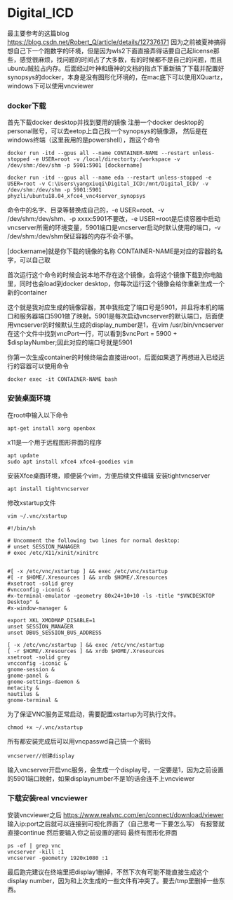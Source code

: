 # Digital_ICD
最主要参考的这篇blog https://blog.csdn.net/Robert_Q/article/details/127376171
因为之前被夏神搞得想自己下一个跑数字的环境，但是因为wls2下面直接弄得话要自己起license那些，感觉很麻烦，找问题的时间占了大多数，有的时候都不是自己的问题，而且ubuntu贼拉占内存。后面经过叶神和唐神的文档的指点下重新搞了下载并配置好synopsys的docker，本身是没有图形化环境的，在mac底下可以使用XQuartz，windows下可以使用vncviewer
### docker下载
首先下载docker desktop并找到要用的镜像
注册一个docker desktop的personal账号，可以去eetop上自己找一个synopsys的镜像源，
然后是在windows终端（这里我用的是powershell），跑这个命令

```
docker run -itd --gpus all --name CONTAINER-NAME --restart unless-stopped -e USER=root -v /local/directorty:/workspace -v /dev/shm:/dev/shm -p 5901:5901 [dockername]
```
```
docker run -itd --gpus all --name eda --restart unless-stopped -e USER=root -v C:\Users\yangxiuqi\Digital_ICD:/mnt/Digital_ICD/ -v /dev/shm:/dev/shm -p 5901:5901 phyzli/ubuntu18.04_xfce4_vnc4server_synopsys
```
命令中的名字、目录等替换成自己的，-e USER=root、-v /dev/shm:/dev/shm、-p xxxx:5901不要改，-e USER=root是后续容器中启动vncserver所需的环境变量，5901端口是vncserver启动时默认使用的端口，-v /dev/shm:/dev/shm保证容器的内存不会不够。

[dockername]就是你下载的镜像的名称
CONTAINER-NAME是对应的容器的名字，可以自己取

首次运行这个命令的时候会说本地不存在这个镜像，会将这个镜像下载到你电脑里，同时也会load到docker desktop，你每次运行这个镜像会给你重新生成一个新的container

这个就是我对应生成的镜像容器，其中我指定了端口号是5901，并且将本机的端口和服务器端口5901做了映射。5901是每次启动vncserver的默认端口，后面使用vncserver的时候默认生成的display_number是1，在vim /usr/bin/vncserver
在这个文件中找到vncPort一行，可以看到$vncPort = 5900 + $displayNumber;因此对应的端口号就是5901

你第一次生成container的时候终端会直接进root，后面如果退了再想进入已经运行的容器可以使用命令
```
docker exec -it CONTAINER-NAME bash
```

### 安装桌面环境
在root中输入以下命令
```
apt-get install xorg openbox
```
x11是一个用于远程图形界面的程序
```
apt update
sudo apt install xfce4 xfce4-goodies vim
```
安装Xfce桌面环境，顺便装个vim，方便后续文件编辑
安装tightvncserver
```
apt install tightvncserver
```

修改xstartup文件
```
vim ~/.vnc/xstartup
```
```
#!/bin/sh

# Uncomment the following two lines for normal desktop:
# unset SESSION_MANAGER
# exec /etc/X11/xinit/xinitrc


#[ -x /etc/vnc/xstartup ] && exec /etc/vnc/xstartup
#[ -r $HOME/.Xresources ] && xrdb $HOME/.Xresources
#xsetroot -solid grey
#vncconfig -iconic &
#x-terminal-emulator -geometry 80x24+10+10 -ls -title "$VNCDESKTOP Desktop" &
#x-window-manager &

export XKL_XMODMAP_DISABLE=1
unset SESSION_MANAGER
unset DBUS_SESSION_BUS_ADDRESS

[ -x /etc/vnc/xstartup ] && exec /etc/vnc/xstartup
[ -r $HOME/.Xresources ] && xrdb $HOME/.Xresources
xsetroot -solid grey
vncconfig -iconic &
gnome-session &
gnome-panel &
gnome-settings-daemon &
metacity &
nautilus &
gnome-terminal &
```
为了保证VNC服务正常启动，需要配置xstartup为可执行文件。
```
chmod +x ~/.vnc/xstartup
```

所有都安装完成后可以用vncpasswd自己搞一个密码
```
vncserver//创建display
```
输入vncserver开启vnc服务，会生成一个display号，一定要是1，因为之前设置的5901端口映射，如果displaynumber不是1的话会连不上vncviewer

### 下载安装real vncviewer
安装vncviewer之后
https://www.realvnc.com/en/connect/download/viewer
输入ip:port之后就可以连接到可视化界面了（自己思考一下要怎么写）
有报警就直接continue
然后要输入你之前设置的密码
最终有图形化界面
```
ps -ef | grep vnc
vncserver -kill :1
vncserver -geometry 1920x1080 :1
```

最后跑完建议在终端里把display1删掉，不然下次有可能不能直接生成这个display number，因为和上次生成的一些文件有冲突了。要去/tmp里删掉一些东西。
